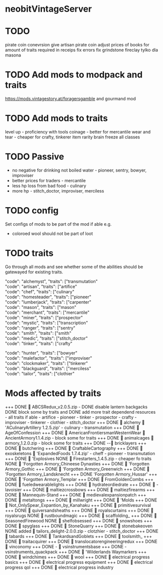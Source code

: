 # neobitVintageServer
# TODO
pirate coin conevrsion
give artisan pirate coin
adjust prices of books for amount of traits required in receips
fix errors
fix grindstone
fireclay tylko dla masona



# TODO Add mods to modpack and traits
https://mods.vintagestory.at/foragersgamble and gourmand mod
# TODO Add mods to traits
level up - proficiency with tools 
coinage - better for mercantile
wear and tear - cheaper for crafty, tinkerer
item rarity
brain freeze
all classes

# TODO Passive
- no negative for drinking not boiled water - pioneer, sentry, bowyer, improviser
- better prices for traders - mercantile
- less hp loss from bad food - culinary
- more hp - stitch_doctor, improviser, merciless

# TODO config
Set configs of mods to be part of the mod if able e.g.
- coloroed wool should not be part of loot

# TODO traits
Go through all mods and see whether some of the abilities should be gatewayed for existing traits.

"code": "alchemyst",   "traits": ["transmutation"    
"code": "artisan",     "traits": ["artifice"         
"code": "chef",        "traits": ["culinary"         
"code": "homesteader", "traits": ["pioneer"          
"code": "lumberjack",  "traits": ["carpenter"        
"code": "mason",       "traits": ["mason"            
"code": "merchant",    "traits": ["mercantile"       
"code": "miner",       "traits": ["prospector"       
"code": "mystic",      "traits": ["transcription"    
"code": "ranger",      "traits": ["sentry"           
"code": "smith",       "traits": ["smith"            
"code": "medic",       "traits": ["stitch_doctor"    
"code": "tinker",      "traits": ["crafty"           

"code": "hunter",      "traits": ["bowyer"           
"code": "malefactor",  "traits": ["improviser"       
"code": "clockmaker",  "traits": ["tinkerer"         
"code": "blackguard",  "traits": ["merciless"        
"code": "tailor",      "traits": ["clothier"         

# Mods affected by traits
+++ DONE  ABCSRedux_v2.0.5.zip - 
    DONE disable lantern backgacks
    DONE block some by traits and 
    DONE add more trait dependend resources - all traits if able
        - artifice
        - pioneer
        - tinker
        - prospector
        - crafty
        - improviser
        - tinkerer
        - clothier
        - stitch_doctor
+++ DONE  alchemy
 'ACulinaryArtillery 1.2.5.zip'
    - culinary
    - transmutation
+++ DONE  AgeOfConfession
+++ DONE  AmericanFrontiersmanWesternWear
 AncientArmory1.1.4.zip - block some for traits
+++ DONE  animalcages
 armory_1.2.0.zip - block some for traits
+++ DONE -- bricklayers
+++ DONE  butchering
+++ DONE  CraftableCartography
+++ DONE  exoskeletons
 'ExpandedFoods 1.7.4.zip'
    - cheff
    - pioneer
    - transmutation
+++ DONE  'Explosives
NONE  Firestarters_1.4.5.zip - cheaper fo traits
NONE  'Forgotten Armory_Chineese Dynasties
+++ DONE  'Forgotten Armory_Gothic
+++ DONE  'Forgotten Armory_Greenwich
+++ DONE  'Forgotten Armory_Landsknecht
+++ DONE 'Forgotten Armory_Hussar'
+++ DONE  'Forgotten Armory_Templar
+++ DONE  FromGoldenCombs
+++ DONE  fueledwearablelights
+++ DONE  hydrateordiedrate
+++ DONE  - lavoisier
+++ DONE  maltiezcrossbows
+++ DONE  maltiezfirearms
+++ DONE  Mannequin-Stand
+++ DONE  medievalexpansionpatch
+++ DONE  metaltongs
+++ DONE  millwright
+++ DONE  'Molds
+++ DONE  Not_OnlySpear_Expantion_by_Kanahaku
+++ DONE  primitivesurvival
+++ DONE  quiversandsheaths
+++ DONE  royalscurtains
+++ DONE  royalsrugs
NONE  rustboundmagic
+++ DONE  scaffolding_
+++ DONE  SeasonedFirewood
NONE  shelfobsessed
+++ DONE  snowshoes
+++ DONE  spyglass
+++ DONE  StoneQuarry
+++ DONE  stonebakeoven
NONE added  tailors_delight-2.0.0.zip
    - clotzhier
    - stitch_doctor
+++ DONE  tabards
+++ DONE  TankardsandGoblets
+++ DONE  toolsmith_
+++ DONE  traitacquirer
+++ DONE  translocatorengineeringredux
+++ DONE  vinconomy
+++ DONE -  vsinstrumentsbase
+++ DONE - vsinstruments_quackpack
+++ DONE  'Wilderlands Waymarkers
+++ DONE  windchimes
+++ DONE  wool
+++ DONE  electrical progress basics
+++ DONE  electrical progress equipment
+++ DONE  electrical progress qol
+++ DONE  electrical progress industry



